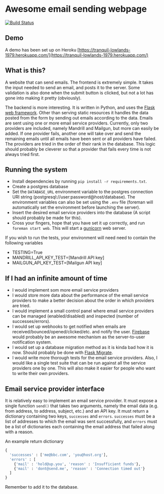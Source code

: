 Awesome email sending webpage
=============================

[![Build Status](https://travis-ci.org/bufas/awesome-email.svg?branch=master)](https://travis-ci.org/bufas/awesome-email)

Demo
----
A demo has been set up on Heroku [https://tranquil-lowlands-1979.herokuapp.com/](https://tranquil-lowlands-1979.herokuapp.com/)

What is this?
-------------
A website that can send emails. The frontend is extremely simple. It takes the input needed to send an email, and posts it to the server. Some validation is also done when the submit button is clicked, but not a lot has gone into making it pretty (obviously).

The backend is more interesting. It is written in Python, and uses the [Flask web framework](http://flask.pocoo.org/). Other than serving static resources it handles the data posted from the form by sending out emails according to the data. Emails are sent using one or more email service providers. Currently, only two providers are included, namely Mandrill and Mailgun, but more can easily be added. If one provider fails, another one will take over and send the remaining emails until all emails have been sent or all providers have failed. The providers are tried in the order of their rank in the database. This logic should probably be cleverer so that a provider that fails every time is not always tried first.

Running the system
------------------
- Install dependencies by running `pip install -r requirements.txt`.
- Create a postgres database
- Set the `DATABASE_URL` environment variable to the postgres connection URI string (postgresql://user:password@host/database). The environment variables can also be set using the `.env` file (foreman will automatically set the environment before launching the server).
- Insert the desired email service providers into the database (A script should probably be made for this).
- Cross your fingers, hope that you have set it up correctly, and run `foreman start web`. This will start a [gunicorn](http://gunicorn.org/) web server.

If you wish to run the tests, your environment will need need to contain the following variables
- TESTING=True
- MANDRILL_API_KEY_TEST=[Mandrill API key]
- MAILGUN_API_KEY_TEST=[Mailgun API key]

If I had an infinite amount of time
-----------------------------------
- I would implement som more email service providers
- I would store more data about the performance of the email service providers to make a better decision about the order in which providers are tried.
- I would implement a small control panel where email service providers can be managed (enabled/disabled) and inspected (number of successes/errors).
- I would set up webhooks to get notified when emails are received/bounced/opened/clicked/etc. and notify the user. [Firebase](https://www.firebase.com/) would probably be an awesome mechanism as the server-to-user notification system.
- I would set up a database migration method as it is kinda bad how it is now. Should probably be done with [Flask Migrate](https://flask-migrate.readthedocs.org/en/latest/).
- I would write more thorough tests for the email service providers. Also, I would like a single test suite that can be run against all the service providers one by one. This will also make it easier for people who want to write their own providers.

Email service provider interface
--------------------------------
It is relatively easy to implement an email service provider. It must expose a single function `send()` that takes two arguments, namely the email data (e.g. from address, to address, subject, etc.) and an API key. It must return a dictionary containing two keys, `successes` and `errors`. `successes` must be a list of addresses to which the email was sent successfully, and `errors` must be a list of dictionaries each containing the email address that failed along with a reason.

An example return dictionary
```python
{
  'successes' : ['me@bbc.com', 'you@host.org'],
  'errors' : [
    {'mail' : 'hold@up.you', 'reason' : 'Insufficient funds'},
    {'mail' : 'dont@send.me', 'reason' : 'Connection timed out'}
  ]
}
```

Remember to add it to the database.